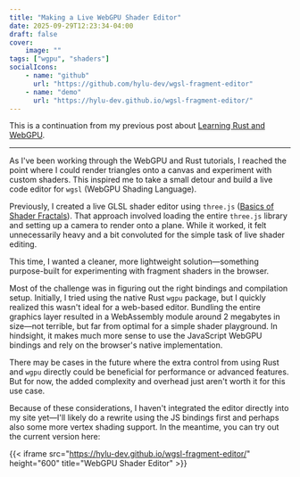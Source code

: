 ```yaml
---
title: "Making a Live WebGPU Shader Editor"
date: 2025-09-29T12:23:34-04:00
draft: false
cover:
    image: ""
tags: ["wgpu", "shaders"]
socialIcons:
    - name: "github"
      url: "https://github.com/hylu-dev/wgsl-fragment-editor"
    - name: "demo"
      url: "https://hylu-dev.github.io/wgsl-fragment-editor/"
---
```


This is a continuation from my previous post about [Learning Rust and WebGPU](/posts/2025/learning-rust-and-webgpu/).

---

As I've been working through the WebGPU and Rust tutorials, I reached the point where I could render triangles onto a canvas and experiment with custom shaders. This inspired me to take a small detour and build a live code editor for `wgsl` (WebGPU Shading Language).

Previously, I created a live GLSL shader editor using `three.js` ([Basics of Shader Fractals](/posts/2023/old/dev/basics-of-shader-fractals/)). That approach involved loading the entire `three.js` library and setting up a camera to render onto a plane. While it worked, it felt unnecessarily heavy and a bit convoluted for the simple task of live shader editing.

This time, I wanted a cleaner, more lightweight solution—something purpose-built for experimenting with fragment shaders in the browser.

Most of the challenge was in figuring out the right bindings and compilation setup. Initially, I tried using the native Rust `wgpu` package, but I quickly realized this wasn't ideal for a web-based editor. Bundling the entire graphics layer resulted in a WebAssembly module around 2 megabytes in size—not terrible, but far from optimal for a simple shader playground. In hindsight, it makes much more sense to use the JavaScript WebGPU bindings and rely on the browser's native implementation.

There may be cases in the future where the extra control from using Rust and `wgpu` directly could be beneficial for performance or advanced features. But for now, the added complexity and overhead just aren't worth it for this use case.

Because of these considerations, I haven't integrated the editor directly into my site yet—I'll likely do a rewrite using the JS bindings first and perhaps also some more vertex shading support. In the meantime, you can try out the current version here:

{{< iframe src="https://hylu-dev.github.io/wgsl-fragment-editor/" height="600" title="WebGPU Shader Editor" >}}
